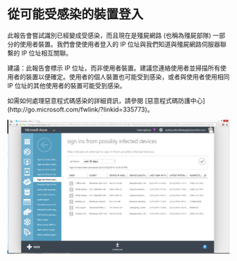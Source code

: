 <properties
	pageTitle="從可能受感染的裝置登入"
	description="包含從可能正在執行某些惡意程式碼 (惡意軟體) 的裝置執行的登入嘗試的報告。"
	services="active-directory"
	documentationCenter=""
	authors="SSalahAhmed"
	manager="gchander"
	editor=""/>

<tags
	ms.service="active-directory"
	ms.workload="identity"
	ms.tgt_pltfrm="na"
	ms.devlang="na"
	ms.topic="article"
	ms.date="08/17/2015"
	ms.author="saah;kenhoff"/>

# 從可能受感染的裝置登入
<p>此報告會嘗試識別已經變成受感染，而且現在是殭屍網路 (也稱為殭屍部隊) 一部分的使用者裝置。我們會使使用者登入的 IP 位址與我們知道與殭屍網路伺服器聯繫的 IP 位址相互關聯。</p>
<p>建議：此報告會標示 IP 位址，而非使用者裝置。建議您連絡使用者並掃描所有使用者的裝置以便確定。使用者的個人裝置也可能受到感染，或者與使用者使用相同 IP 位址的其他使用者的裝置可能受到感染。</p>
<p>如需如何處理惡意程式碼感染的詳細資訊，請參閱 [惡意程式碼防護中心] (http://go.microsoft.com/fwlink/?linkid=335773)。</p>


![從可能受感染的裝置登入](./media/active-directory-reporting-sign-ins-from-possibly-infected-devices/signInsFromPossiblyInfectedDevices.PNG)

<!---HONumber=August15_HO9-->